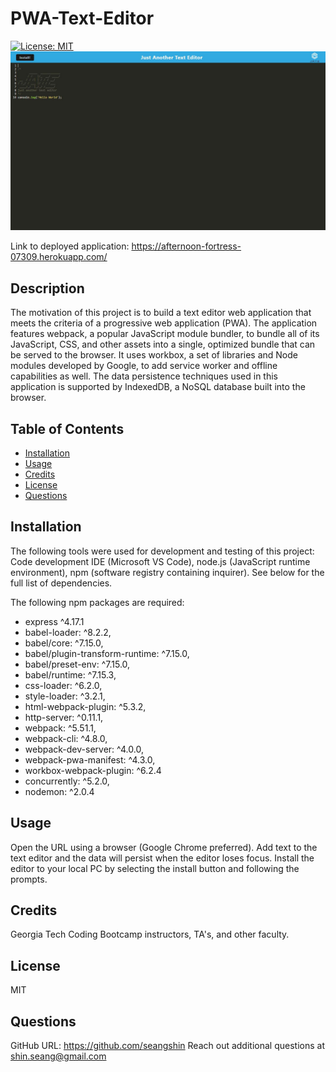 # PWA-Text-Editor

[![License: MIT](https://img.shields.io/badge/License-MIT-yellow.svg)](https://opensource.org/licenses/MIT)
 ![](/screenshot.JPG)

Link to deployed application: https://afternoon-fortress-07309.herokuapp.com/

## Description
The motivation of this project is to build a text editor web application that meets the criteria of a progressive web application (PWA). The application features webpack, a popular JavaScript module bundler, to bundle all of its JavaScript, CSS, and other assets into a single, optimized bundle that can be served to the browser. It uses workbox, a set of libraries and Node modules developed by Google, to add service worker and offline capabilities as well. The data persistence techniques used in this application is supported by IndexedDB, a NoSQL database built into the browser.

## Table of Contents
- [Installation](#installation)
- [Usage](#usage)
- [Credits](#credits)
- [License](#license)
- [Questions](#questions)
  
## Installation
The following tools were used for development and testing of this project: Code development IDE (Microsoft VS Code), node.js (JavaScript runtime environment), npm (software registry containing inquirer). See below for the full list of dependencies.

The following npm packages are required:
* express ^4.17.1
* babel-loader: ^8.2.2,
* babel/core: ^7.15.0,
* babel/plugin-transform-runtime: ^7.15.0,
* babel/preset-env: ^7.15.0,
* babel/runtime: ^7.15.3,
* css-loader: ^6.2.0,
* style-loader: ^3.2.1,
* html-webpack-plugin: ^5.3.2,
* http-server: ^0.11.1,
* webpack: ^5.51.1,
* webpack-cli: ^4.8.0,
* webpack-dev-server: ^4.0.0,
* webpack-pwa-manifest: ^4.3.0,
* workbox-webpack-plugin: ^6.2.4
* concurrently: ^5.2.0,
* nodemon: ^2.0.4
  
## Usage
Open the URL using a browser (Google Chrome preferred). Add text to the text editor and the data will persist when the editor loses focus. Install the editor to your local PC by selecting the install button and following the prompts.
  
## Credits
Georgia Tech Coding Bootcamp instructors, TA's, and other faculty.

## License
MIT
  
## Questions
GitHub URL: https://github.com/seangshin
Reach out additional questions at shin.seang@gmail.com
